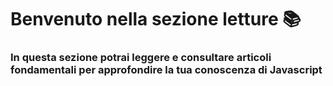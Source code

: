 # Benvenuto nella sezione letture 📚

### In questa sezione potrai leggere e consultare articoli fondamentali per approfondire la tua conoscenza di Javascript